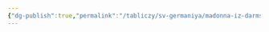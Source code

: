 ```yaml
---
{"dg-publish":true,"permalink":"/tabliczy/sv-germaniya/madonna-iz-darmshtadta/","dgPassFrontmatter":true}
---
```




